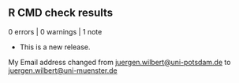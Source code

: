 ## R CMD check results

0 errors | 0 warnings | 1 note

* This is a new release.

My Email address changed from
<juergen.wilbert@uni-potsdam.de>
to
<juergen.wilbert@uni-muenster.de>

